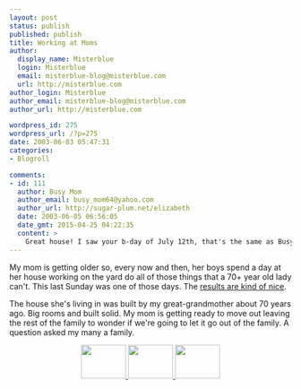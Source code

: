 ```yaml
---
layout: post
status: publish
published: publish
title: Working at Moms
author:
  display_name: Misterblue
  login: Misterblue
  email: misterblue-blog@misterblue.com
  url: http://misterblue.com
author_login: Misterblue
author_email: misterblue-blog@misterblue.com
author_url: http://misterblue.com

wordpress_id: 275
wordpress_url: /?p=275
date: 2003-06-03 05:47:31
categories:
- Blogroll

comments:
- id: 111
  author: Busy Mom
  author_email: busy_mom64@yahoo.com
  author_url: http://sugar-plum.net/elizabeth
  date: 2003-06-05 06:56:05
  date_gmt: 2015-04-25 04:22:35
  content: >
    Great house! I saw your b-day of July 12th, that's the same as Busy Boy's!
---
```

<p>
My mom is getting older so, every now and then, her boys spend a day at her house working on the yard do all of those things that a 70+ year old lady can't. 
This last Sunday was one of those days.
The 
<a href="http://pics.misterblue.com/20030601-Moms/">results are kind of nice</a>.
</p>
<p>
The house she's living in was built by my great-grandmother about 70 years ago.  Big rooms and built solid.  My mom is getting ready to move out leaving the rest of the family to wonder if we're going to let it go out of the family.
A question asked my many a family.
</p>
<center>
<a href="http://pics.misterblue.com/onepic/20030601-Moms/w640/h480/IMG_1103.jpg"
      target="onepic">
    <img src="http://pics.misterblue.com/20030601-Moms/80/60/IMG_1103.jpg"
            height="60" width="80" alt=""/>
</a>
<a href="http://pics.misterblue.com/onepic/20030601-Moms/w640/h480/IMG_1093.jpg"
      target="onepic">
    <img src="http://pics.misterblue.com/20030601-Moms/80/60/IMG_1093.jpg"
            height="60" width="80" alt=""/>
</a>
<a href="http://pics.misterblue.com/onepic/20030601-Moms/w640/h480/IMG_1097.jpg"
      target="onepic">
    <img src="http://pics.misterblue.com/20030601-Moms/80/60/IMG_1097.jpg"
            height="60" width="80" alt=""/>
</a>
</center>
